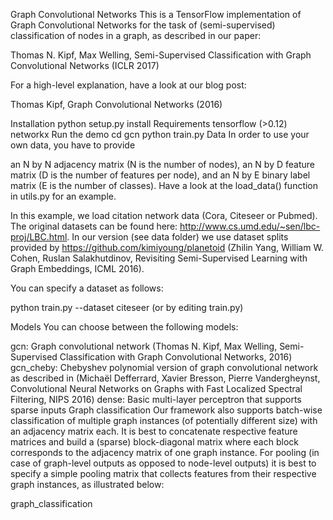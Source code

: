 Graph Convolutional Networks
This is a TensorFlow implementation of Graph Convolutional Networks for the task of (semi-supervised) classification of nodes in a graph, as described in our paper:

Thomas N. Kipf, Max Welling, Semi-Supervised Classification with Graph Convolutional Networks (ICLR 2017)

For a high-level explanation, have a look at our blog post:

Thomas Kipf, Graph Convolutional Networks (2016)

Installation
python setup.py install
Requirements
tensorflow (>0.12)
networkx
Run the demo
cd gcn
python train.py
Data
In order to use your own data, you have to provide

an N by N adjacency matrix (N is the number of nodes),
an N by D feature matrix (D is the number of features per node), and
an N by E binary label matrix (E is the number of classes).
Have a look at the load_data() function in utils.py for an example.

In this example, we load citation network data (Cora, Citeseer or Pubmed). The original datasets can be found here: http://www.cs.umd.edu/~sen/lbc-proj/LBC.html. In our version (see data folder) we use dataset splits provided by https://github.com/kimiyoung/planetoid (Zhilin Yang, William W. Cohen, Ruslan Salakhutdinov, Revisiting Semi-Supervised Learning with Graph Embeddings, ICML 2016).

You can specify a dataset as follows:

python train.py --dataset citeseer
(or by editing train.py)

Models
You can choose between the following models:

gcn: Graph convolutional network (Thomas N. Kipf, Max Welling, Semi-Supervised Classification with Graph Convolutional Networks, 2016)
gcn_cheby: Chebyshev polynomial version of graph convolutional network as described in (Michaël Defferrard, Xavier Bresson, Pierre Vandergheynst, Convolutional Neural Networks on Graphs with Fast Localized Spectral Filtering, NIPS 2016)
dense: Basic multi-layer perceptron that supports sparse inputs
Graph classification
Our framework also supports batch-wise classification of multiple graph instances (of potentially different size) with an adjacency matrix each. It is best to concatenate respective feature matrices and build a (sparse) block-diagonal matrix where each block corresponds to the adjacency matrix of one graph instance. For pooling (in case of graph-level outputs as opposed to node-level outputs) it is best to specify a simple pooling matrix that collects features from their respective graph instances, as illustrated below:

graph_classification